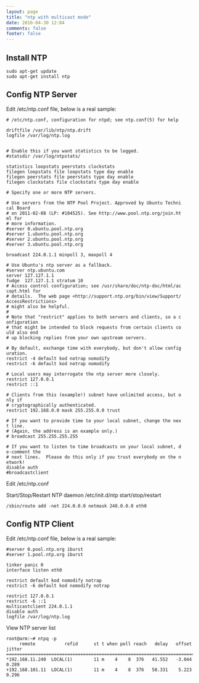 ```yaml
---
layout: page
title: "ntp with multicast mode"
date: 2016-04-30 12:04
comments: false
footer: false
---
```



## Install NTP


	sudo apt-get update
	sudo apt-get install ntp


## Config NTP Server

Edit /etc/ntp.conf file, below is a real sample:


	# /etc/ntp.conf, configuration for ntpd; see ntp.conf(5) for help

	driftfile /var/lib/ntp/ntp.drift
	logfile /var/log/ntp.log


	# Enable this if you want statistics to be logged.
	#statsdir /var/log/ntpstats/

	statistics loopstats peerstats clockstats
	filegen loopstats file loopstats type day enable
	filegen peerstats file peerstats type day enable
	filegen clockstats file clockstats type day enable

	# Specify one or more NTP servers.

	# Use servers from the NTP Pool Project. Approved by Ubuntu Techni                                                         cal Board
	# on 2011-02-08 (LP: #104525). See http://www.pool.ntp.org/join.ht                                                         ml for
	# more information.
	#server 0.ubuntu.pool.ntp.org
	#server 1.ubuntu.pool.ntp.org
	#server 2.ubuntu.pool.ntp.org
	#server 3.ubuntu.pool.ntp.org

	broadcast 224.0.1.1 minpoll 3, maxpoll 4

	# Use Ubuntu's ntp server as a fallback.
	#server ntp.ubuntu.com
	server 127.127.1.1
	fudge  127.127.1.1 stratum 10
	# Access control configuration; see /usr/share/doc/ntp-doc/html/ac                                                         copt.html for
	# details.  The web page <http://support.ntp.org/bin/view/Support/                                                         AccessRestrictions>
	# might also be helpful.
	#
	# Note that "restrict" applies to both servers and clients, so a c                                                         onfiguration
	# that might be intended to block requests from certain clients co                                                         uld also end
	# up blocking replies from your own upstream servers.

	# By default, exchange time with everybody, but don't allow config                                                         uration.
	restrict -4 default kod notrap nomodify
	restrict -6 default kod notrap nomodify

	# Local users may interrogate the ntp server more closely.
	restrict 127.0.0.1
	restrict ::1

	# Clients from this (example!) subnet have unlimited access, but o                                                         nly if
	# cryptographically authenticated.
	restrict 192.168.0.0 mask 255.255.0.0 trust

	# If you want to provide time to your local subnet, change the nex                                                         t line.
	# (Again, the address is an example only.)
	# broadcast 255.255.255.255

	# If you want to listen to time broadcasts on your local subnet, d                                                         e-comment the
	# next lines.  Please do this only if you trust everybody on the n                                                         etwork!
	disable auth
	#broadcastclient


Edit /etc/ntp.conf

Start/Stop/Restart NTP daemon
/etc/init.d/ntp start/stop/restart

```/sbin/route add -net 224.0.0.0 netmask 240.0.0.0 eth0```

## Config NTP Client

Edit /etc/ntp.conf file, below is a real sample:


	#server 0.pool.ntp.org iburst
	#server 1.pool.ntp.org iburst

	tinker panic 0
	interface listen eth0

	restrict default kod nomodify notrap
	restrict -6 default kod nomodify notrap

	restrict 127.0.0.1
	restrict -6 ::1
	multicastclient 224.0.1.1
	disable auth
	logfile /var/log/ntp.log


View NTP server list


	root@arm:~# ntpq -p
	     remote           refid      st t when poll reach   delay   offset  jitter
	==============================================================================
	*192.168.11.240  LOCAL(1)        11 m    4    8  376   41.552   -3.044   0.289
	+192.168.101.11  LOCAL(1)        11 m    4    8  376   58.331    5.223   0.296
